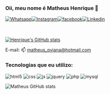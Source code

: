### Oii, meu nome é Matheus Henrique 👋

<div style="display: flex">
    <a href="https://wa.me/5551985618337">
      <img align="center" alt="Whatsapp" src="https://img.shields.io/badge/WhatsApp-25D366?style=for-the-badge&logo=whatsapp&logoColor=white"></a>
    <a href="https://instagram.com/henrique_mpv">
      <img align="center" alt="Instagram" src="https://img.shields.io/badge/Instagram-E4405F?style=for-the-badge&logo=instagram&logoColor=white"></a>
    <a href="https://www.facebook.com/matheus.pviana/">
      <img align="center" alt="facebook" src="https://img.shields.io/badge/Facebook-1877F2?style=for-the-badge&logo=facebook&logoColor=white"></a>
    <a href="https://www.linkedin.com/in/matheus-viana-a151b9198/">
      <img align="center" alt="Linkedin" src="https://img.shields.io/badge/LinkedIn-0077B5?style=for-the-badge&logo=linkedin&logoColor=white"></a>
</div> <br> <br>
  
[![Henrique's GitHub stats](https://github-readme-stats.vercel.app/api?username=Henrique96&show_icons=true&theme=dark)](https://github.com/anuraghazra/github-readme-stats)

E-mail: 📫 matheus_pviana@hotmail.com

### Tecnologias que eu utilizo:

<div style="display: inline-block">
  <img align="center" alt="html5" src="https://img.shields.io/badge/HTML5-E34F26?style=for-the-badge&logo=html5&logoColor=white">
  <img align="center" alt="css" src="https://img.shields.io/badge/CSS3-1572B6?style=for-the-badge&logo=css3&logoColor=white">
  <img align="center" alt="js" src="https://img.shields.io/badge/JavaScript-F7DF1E?style=for-the-badge&logo=javascript&logoColor=black">
  <img align="center" alt="jquery" src="https://img.shields.io/badge/jQuery-0769AD?style=for-the-badge&logo=jquery&logoColor=white">
  <img align="center" alt="php" src="https://img.shields.io/badge/PHP-777BB4?style=for-the-badge&logo=php&logoColor=white">
  <img align="center" alt="mysql" src="https://img.shields.io/badge/MySQL-00000F?style=for-the-badge&logo=mysql&logoColor=white"> <br>
</div> <br>

![Matheus GitHub stats](https://github-readme-stats.vercel.app/api/top-langs/?username=Henrique96&theme=blue-green)
